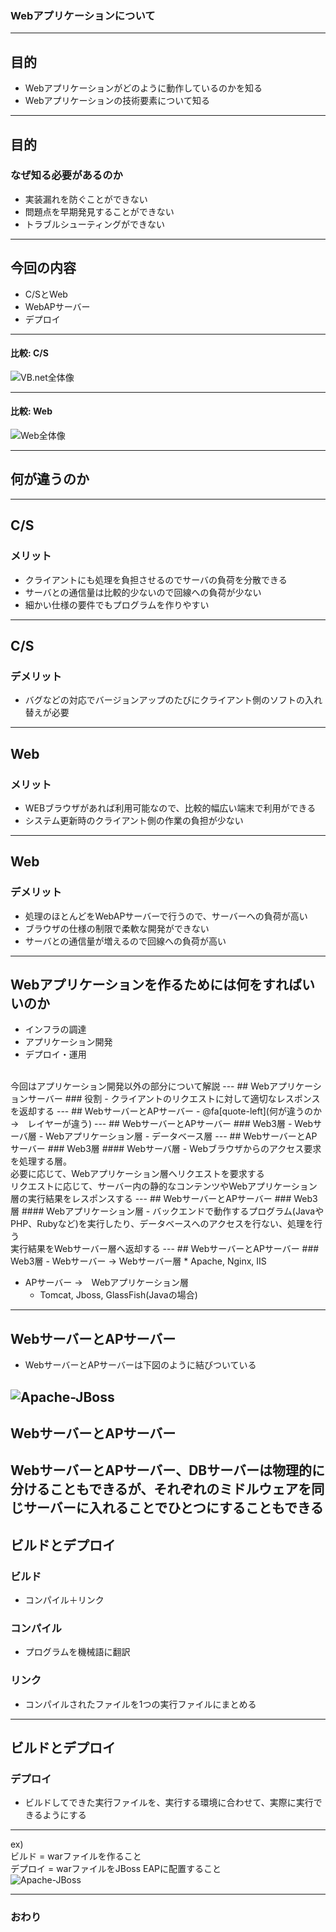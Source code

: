 ### Webアプリケーションについて


---
## 目的
- Webアプリケーションがどのように動作しているのかを知る
- Webアプリケーションの技術要素について知る
---
## 目的
### なぜ知る必要があるのか
- 実装漏れを防ぐことができない
- 問題点を早期発見することができない
- トラブルシューティングができない
---
## 今回の内容
- C/SとWeb
- WebAPサーバー
- デプロイ
---
#### 比較: C/S
![VB.net全体像](./images/cs-overall.png)

---
#### 比較: Web
![Web全体像](./images/web-overall.png)

---
## 何が違うのか
---
## C/S
### メリット
- クライアントにも処理を負担させるのでサーバの負荷を分散できる
- サーバとの通信量は比較的少ないので回線への負荷が少ない
- 細かい仕様の要件でもプログラムを作りやすい
---
## C/S
### デメリット
- バグなどの対応でバージョンアップのたびにクライアント側のソフトの入れ替えが必要
---
## Web
### メリット
- WEBブラウザがあれば利用可能なので、比較的幅広い端末で利用ができる
- システム更新時のクライアント側の作業の負担が少ない
---
## Web
### デメリット
- 処理のほとんどをWebAPサーバーで行うので、サーバーへの負荷が高い
- ブラウザの仕様の制限で柔軟な開発ができない
- サーバとの通信量が増えるので回線への負荷が高い
---
## Webアプリケーションを作るためには何をすればいいのか
- インフラの調達
- アプリケーション開発
- デプロイ・運用
<br>
今回はアプリケーション開発以外の部分について解説
---
## Webアプリケーションサーバー
### 役割
- クライアントのリクエストに対して適切なレスポンスを返却する
---
## WebサーバーとAPサーバー
- @fa[quote-left](何が違うのか →　レイヤーが違う)
---
## WebサーバーとAPサーバー
### Web3層
- Webサーバ層
- Webアプリケーション層
- データベース層
---
## WebサーバーとAPサーバー
### Web3層
####  Webサーバ層
- Webブラウザからのアクセス要求を処理する層。<br>必要に応じて、Webアプリケーション層へリクエストを要求する<br>
リクエストに応じて、サーバー内の静的なコンテンツやWebアプリケーション層の実行結果をレスポンスする
---
## WebサーバーとAPサーバー
### Web3層
####  Webアプリケーション層
- バックエンドで動作するプログラム(JavaやPHP、Rubyなど)を実行したり、データベースへのアクセスを行ない、処理を行う<br>実行結果をWebサーバー層へ返却する
---
## WebサーバーとAPサーバー
### Web3層
- Webサーバー → Webサーバー層
  * Apache, Nginx, IIS
 
- APサーバー →　Webアプリケーション層
  * Tomcat, Jboss, GlassFish(Javaの場合)
---
## WebサーバーとAPサーバー
- WebサーバーとAPサーバーは下図のように結びついている

![Apache-JBoss](./images/apache-jboss.png)
---
## WebサーバーとAPサーバー
WebサーバーとAPサーバー、DBサーバーは物理的に分けることもできるが、それぞれのミドルウェアを同じサーバーに入れることでひとつにすることもできる
---
## ビルドとデプロイ
### ビルド
- コンパイル＋リンク

### コンパイル
- プログラムを機械語に翻訳

### リンク
- コンパイルされたファイルを1つの実行ファイルにまとめる
---
## ビルドとデプロイ
### デプロイ
- ビルドしてできた実行ファイルを、実行する環境に合わせて、実際に実行できるようにする
---
ex) <br>
ビルド = warファイルを作ること<br>
デプロイ = warファイルをJBoss EAPに配置すること<br>
![Apache-JBoss](./images/web-overall-deploy.png)

---
### おわり

